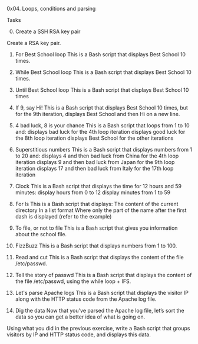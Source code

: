 0x04. Loops, conditions and parsing

Tasks

0. Create a SSH RSA key pair

Create a RSA key pair.

1. For Best School loop
This is a Bash script that displays Best School 10 times.

2. While Best School loop
This is a Bash script that displays Best School 10 times.

3. Until Best School loop
This is a Bash script that displays Best School 10 times

4. If 9, say Hi!
This is a Bash script that displays Best School 10 times, but for the 9th iteration, displays Best School and then Hi on a new line.

5. 4 bad luck, 8 is your chance
This is a Bash script that loops from 1 to 10 and:
displays bad luck for the 4th loop iteration
displays good luck for the 8th loop iteration
displays Best School for the other iterations

6. Superstitious numbers
This is a Bash script that displays numbers from 1 to 20 and:
displays 4 and then bad luck from China for the 4th loop iteration
displays 9 and then bad luck from Japan for the 9th loop iteration
displays 17 and then bad luck from Italy for the 17th loop iteration

7. Clock
This is a Bash script that displays the time for 12 hours and 59 minutes:
display hours from 0 to 12
display minutes from 1 to 59

8. For ls
This is a Bash script that displays:
The content of the current directory
In a list format
Where only the part of the name after the first dash is displayed (refer to the example)

9. To file, or not to file
This is a Bash script that gives you information about the school file.

10. FizzBuzz
This is a Bash script that displays numbers from 1 to 100.

11. Read and cut
This is a Bash script that displays the content of the file /etc/passwd.

12. Tell the story of passwd
This is a Bash script that displays the content of the file /etc/passwd, using the while loop + IFS.

13. Let's parse Apache logs
This is a Bash script that displays the visitor IP along with the HTTP status code from the Apache log file.

14. Dig the data
Now that you’ve parsed the Apache log file, let’s sort the data so you can get a better idea of what is going on.

Using what you did in the previous exercise, write a Bash script that groups visitors by IP and HTTP status code, and displays this data.


